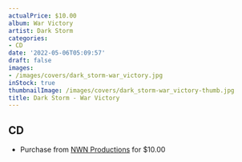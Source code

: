 ```yaml
---
actualPrice: $10.00
album: War Victory
artist: Dark Storm
categories:
- CD
date: '2022-05-06T05:09:57'
draft: false
images:
- /images/covers/dark_storm-war_victory.jpg
inStock: true
thumbnailImage: /images/covers/dark_storm-war_victory-thumb.jpg
title: Dark Storm - War Victory
---
```


## CD
* Purchase from [NWN Productions](http://shop.nwnprod.com/index.php?route=product/product&path=93&product_id=23135&sort=pd.name&order=ASC) for $10.00
